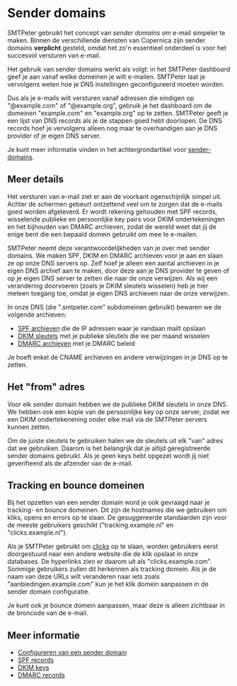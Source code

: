 # Sender domains

SMTPeter gebruikt het concept van *sender domains* om e-mail simpeler te maken.
Binnen de verschillende diensten van Copernica zijn sender domains **verplicht**
gesteld, omdat het zo'n essentieel onderdeel is voor het succesvol versturen
van e-mail.

Het gebruik van sender domains werkt als volgt: in het SMTPeter dashboard 
geef je aan vanaf welke domeinen je wilt e-mailen. SMTPeter laat je vervolgens 
weten hoe je DNS instellingen geconfigureerd moeten worden. 

Dus als je e-mails wilt versturen vanaf adressen die eindigen op 
"@example.com" of "@example.org", gebruik je het dashboard om de domeinen 
"example.com" en "example.org" op te zetten. SMTPeter geeft je een lijst van 
DNS records als je de stappen goed hebt doorlopen. De DNS records hoef je 
vervolgens alleen nog maar te overhandigen aan je DNS provider of je eigen 
DNS server.

Je kunt meer informatie vinden in het achtergrondartikel voor [sender-domains](sender-domains).


## Meer details

Het versturen van e-mail ziet er aan de voorkant ogenschijnlijk simpel uit. 
Achter de schermen gebeurt ontzettend veel om te zorgen dat de e-mails goed 
worden afgeleverd. Er wordt rekening gehouden met SPF records, wisselende 
publieke en persoonlijke key pairs voor DKIM ondertekeningen en het bijhouden 
van DMARC archieven, zodat de wereld weet dat jij de enige bent die een 
bepaald domein gebruikt om mee te e-mailen.

SMTPeter neemt deze verantwoordelijkheden van je over met sender domains.
We maken SPF, DKIM en DMARC archieven voor je aan en slaan ze op onze 
DNS servers op. Zelf hoef je alleen een aantal archieven in je eigen DNS 
archief aan te maken, door deze aan je DNS provider te geven of op je eigen 
DNS server te zetten die naar de onze verwijzen. Als wij een verandering 
doorvoeren (zoals je DKIM sleutels wisselen) heb je hier meteen toegang toe, 
omdat je eigen DNS archieven naar de onze verwijzen. 

In onze DNS (die ".smtpeter.com" subdomeinen gebruikt) bewaren we de volgende 
archieven:

* [SPF archieven](spf-validation "SPF email validatie - een korte introductie") die de IP adressen waar je vandaan mailt opslaan
* [DKIM sleutels](dkim-signing "E-mail ondertekenen met DKIM") met je publieke sleutels die we per maand wisselen
* [DMARC archieven](dmarc-deployment "DMARC deployment") met je DMARC beleid

Je hoeft enkel de CNAME archieven en andere verwijzingen in je DNS op te 
zetten.


## Het "from" adres

Voor elk sender domain hebben we de publieke DKIM sleutels in onze DNS.
We hebben ook een kopie van de persoonlijke key op onze server, zodat we een 
DKIM ondertekenening onder elke mail via de SMTPeter servers kunnen zetten.

Om de juiste sleutels te gebruiken halen we de sleutels uit elk "van" adres
dat we gebruiken. Daarom is het belangrijk dat je altijd geregistreerde 
sender domains gebruikt. Als je geen keys hebt opgezet wordt jij niet 
geverifieerd als de afzender van de e-mail.


## Tracking en bounce domeinen

Bij het opzetten van een sender domain word je ook gevraagd naar je tracking- 
en bounce domeinen. Dit zijn de hostnames die we gebruiken om 
kliks, opens en errors op te slaan. De gesuggereerde standaarden zijn 
voor de meeste gebruikers geschikt ("tracking.example.nl" en 
"clicks.example.nl").

Als je SMTPeter gebruikt om [clicks](/statistics "Click en open tracking") op te slaan, worden gebruikers 
eerst doorgestuurd naar een andere website die de klik opslaat in onze databases. 
De hyperlinks zien er daarom uit als "clicks.example.com". Sommige 
gebruikers zullen dit herkennen als tracking domein. Als je de naam van 
deze URLs wilt veranderen naar iets zoals "aanbiedingen.example.com" 
kun je het klik domein aanpassen in de sender domain configuratie.

Je kunt ook je bounce domein aanpassen, maar deze is alleen zichtbaar in 
de broncode van de e-mail.


## Meer informatie

* [Configureren van een sender domain](./introduction-sender-domains)
* [SPF records](./spf-validation)
* [DKIM keys](./dkim-signing)
* [DMARC records](./dmarc-deployment)
